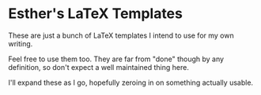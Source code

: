 # Esther's LaTeX Templates

These are just a bunch of LaTeX templates I intend to use for my own writing.

Feel free to use them too. They are far from "done" though by any definition, so don't expect a well maintained thing here.

I'll expand these as I go, hopefully zeroing in on something actually usable.
